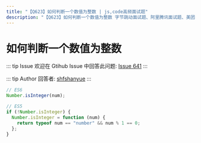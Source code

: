 ```yaml
---
title: "【Q623】如何判断一个数值为整数 | js,code高频面试题"
description: "【Q623】如何判断一个数值为整数 字节跳动面试题、阿里腾讯面试题、美团小米面试题。"
---
```


# 如何判断一个数值为整数

::: tip Issue
欢迎在 Gtihub Issue 中回答此问题: [Issue 641](https://github.com/shfshanyue/Daily-Question/issues/641)
:::

::: tip Author
回答者: [shfshanyue](https://github.com/shfshanyue)
:::

```js
// ES6
Number.isInteger(num);

// ES5
if (!Number.isInteger) {
  Number.isInteger = function (num) {
    return typeof num == "number" && num % 1 == 0;
  };
}
```
